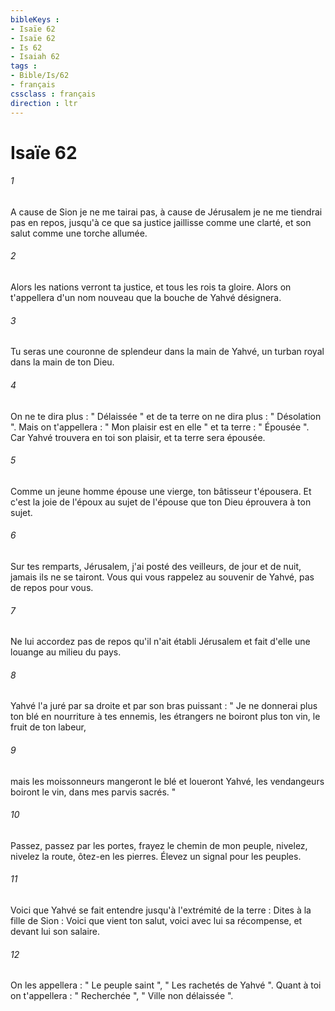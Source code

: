 ```yaml
---
bibleKeys : 
- Isaïe 62
- Isaïe 62
- Is 62
- Isaiah 62
tags : 
- Bible/Is/62
- français
cssclass : français
direction : ltr
---
```


# Isaïe 62

###### 1
A cause de Sion je ne me tairai pas, à cause de Jérusalem je ne me tiendrai pas en repos, jusqu'à ce que sa justice jaillisse comme une clarté, et son salut comme une torche allumée. 
###### 2
Alors les nations verront ta justice, et tous les rois ta gloire. Alors on t'appellera d'un nom nouveau que la bouche de Yahvé désignera. 
###### 3
Tu seras une couronne de splendeur dans la main de Yahvé, un turban royal dans la main de ton Dieu. 
###### 4
On ne te dira plus : " Délaissée " et de ta terre on ne dira plus : " Désolation ". Mais on t'appellera : " Mon plaisir est en elle " et ta terre : " Épousée ". Car Yahvé trouvera en toi son plaisir, et ta terre sera épousée. 
###### 5
Comme un jeune homme épouse une vierge, ton bâtisseur t'épousera. Et c'est la joie de l'époux au sujet de l'épouse que ton Dieu éprouvera à ton sujet. 
###### 6
Sur tes remparts, Jérusalem, j'ai posté des veilleurs, de jour et de nuit, jamais ils ne se tairont. Vous qui vous rappelez au souvenir de Yahvé, pas de repos pour vous. 
###### 7
Ne lui accordez pas de repos qu'il n'ait établi Jérusalem et fait d'elle une louange au milieu du pays. 
###### 8
Yahvé l'a juré par sa droite et par son bras puissant : " Je ne donnerai plus ton blé en nourriture à tes ennemis, les étrangers ne boiront plus ton vin, le fruit de ton labeur, 
###### 9
mais les moissonneurs mangeront le blé et loueront Yahvé, les vendangeurs boiront le vin, dans mes parvis sacrés. " 
###### 10
Passez, passez par les portes, frayez le chemin de mon peuple, nivelez, nivelez la route, ôtez-en les pierres. Élevez un signal pour les peuples. 
###### 11
Voici que Yahvé se fait entendre jusqu'à l'extrémité de la terre : Dites à la fille de Sion : Voici que vient ton salut, voici avec lui sa récompense, et devant lui son salaire. 
###### 12
On les appellera : " Le peuple saint ", " Les rachetés de Yahvé ". Quant à toi on t'appellera : " Recherchée ", " Ville non délaissée ". 
